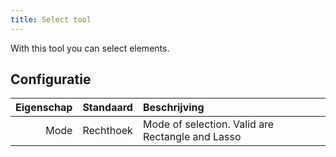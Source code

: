 ```yaml
---
title: Select tool
---
```


With this tool you can select elements.

## Configuratie

| Eigenschap | Standaard | Beschrijving                                                     |
| ---------: | :-------: | :--------------------------------------------------------------- |
|       Mode | Rechthoek | Mode of selection. Valid are Rectangle and Lasso |
